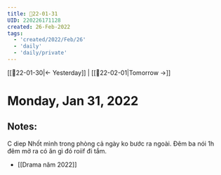 ```yaml
---
title: 📝22-01-31
UID: 220226171128
created: 26-Feb-2022
tags:
  - 'created/2022/Feb/26'
  - 'daily'
  - 'daily/private'
---
```

[[📝22-01-30|<- Yesterday]] | [[📝22-02-01|Tomorrow ->]]
# Monday, Jan 31, 2022

## Notes:

C diep Nhốt mình trong phòng cả ngày ko bước ra ngoài. Đêm ba nói 1h đêm mở ra có ăn gì đó roiif đi tắm.

- [[Drama năm 2022]]